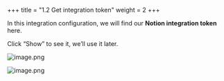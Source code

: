 +++
title = "1.2 Get integration token"
weight = 2
+++


In this integration configuration, we will find our **Notion integration token** here.


Click “Show” to see it, we’ll use it later.


![image.png](https://prod-files-secure.s3.us-west-2.amazonaws.com/d5da4832-3825-4b06-9f7d-86c687d890a2/51820d5a-96b7-46ad-a89c-f0dfa3a6dafe/image.png?X-Amz-Algorithm=AWS4-HMAC-SHA256&X-Amz-Content-Sha256=UNSIGNED-PAYLOAD&X-Amz-Credential=AKIAT73L2G45HZZMZUHI%2F20240907%2Fus-west-2%2Fs3%2Faws4_request&X-Amz-Date=20240907T184854Z&X-Amz-Expires=3600&X-Amz-Signature=e3e0a7c6fdfa403b8e4c8c958d0a1c214c24eb6fb4847ba5f989d782b41b511f&X-Amz-SignedHeaders=host&x-id=GetObject)


![image.png](https://prod-files-secure.s3.us-west-2.amazonaws.com/d5da4832-3825-4b06-9f7d-86c687d890a2/024ae79f-93bd-4643-a616-e3b37448b9b4/image.png?X-Amz-Algorithm=AWS4-HMAC-SHA256&X-Amz-Content-Sha256=UNSIGNED-PAYLOAD&X-Amz-Credential=AKIAT73L2G45HZZMZUHI%2F20240907%2Fus-west-2%2Fs3%2Faws4_request&X-Amz-Date=20240907T184854Z&X-Amz-Expires=3600&X-Amz-Signature=f8b093de406b13d029a3fea3a5ea2ca520962e6f6106481c74f0582f4044b45c&X-Amz-SignedHeaders=host&x-id=GetObject)


